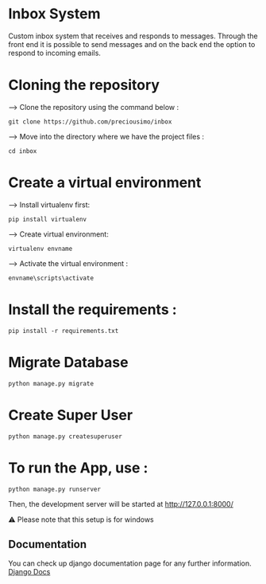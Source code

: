 # Inbox System
Custom inbox system that receives and responds to messages.
Through the front end it is possible to send messages and on the back end the option to respond to incoming emails.

# Cloning the repository
--> Clone the repository using the command below :

    git clone https://github.com/preciousimo/inbox
--> Move into the directory where we have the project files :

    cd inbox

# Create a virtual environment
--> Install virtualenv first:

    pip install virtualenv
--> Create virtual environment:

    virtualenv envname
--> Activate the virtual environment :

    envname\scripts\activate

# Install the requirements :
    pip install -r requirements.txt

# Migrate Database
    python manage.py migrate

# Create Super User
    python manage.py createsuperuser

# To run the App, use :
    python manage.py runserver
Then, the development server will be started at http://127.0.0.1:8000/
    
⚠ Please note that this setup is for windows

## Documentation
You can check up django documentation page for any further information.
[Django Docs](https://docs.djangoproject.com/en/4.0/)
